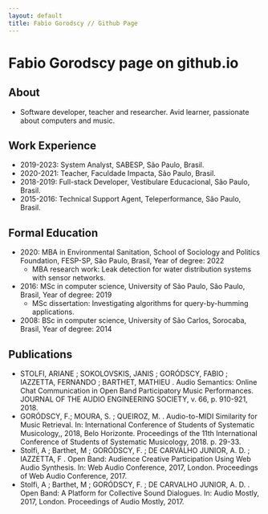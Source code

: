 ```yaml
---
layout: default
title: Fabio Gorodscy // Github Page
---
```


# Fabio Gorodscy page on github.io

## About

* Software developer, teacher and researcher. Avid learner, passionate about computers and music.

## Work Experience

* 2019-2023: System Analyst, SABESP, São Paulo, Brasil.
* 2020-2021: Teacher, Faculdade Impacta, São Paulo, Brasil.
* 2018-2019: Full-stack Developer, Vestibulare Educacional, São Paulo, Brasil.
* 2015-2016: Technical Support Agent, Teleperformance, São Paulo, Brasil.

## Formal Education

* 2020: MBA in Environmental Sanitation, School of Sociology and Politics Foundation, FESP-SP, São Paulo, Brasil, Year of degree: 2022
    * MBA research work: Leak detection for water distribution systems with sensor networks.
* 2016: MSc in computer science, University of São Paulo, São Paulo, Brasil, Year of degree: 2019
    * MSc dissertation: Investigating algorithms for query-by-humming applications.
* 2008: BSc in computer science, University of São Carlos, Sorocaba, Brasil, Year of degree: 2014


## Publications

* STOLFI, ARIANE ; SOKOLOVSKIS, JANIS ; GORÓDSCY, FABIO ; IAZZETTA, FERNANDO ; BARTHET, MATHIEU . Audio Semantics: Online Chat Communication in Open Band Participatory Music Performances. JOURNAL OF THE AUDIO ENGINEERING SOCIETY, v. 66, p. 910-921, 2018.
* GORÓDSCY, F.; MOURA, S. ; QUEIROZ, M. . Audio-to-MIDI Similarity for Music Retrieval. In: International Conference of Students of Systematic Musicology,, 2018, Belo Horizonte. Proceedings of the 11th International Conference of Students of Systematic Musicology, 2018. p. 29-33.
* Stolfi, A ; Barthet, M ; GORÓDSCY, F. ; DE CARVALHO JUNIOR, A. D. ; IAZZETTA, F . Open Band: Audience Creative Participation Using Web Audio Synthesis. In: Web Audio Conference, 2017, London. Proceedings of Web Audio Conference, 2017.
* Stolfi, A ; Barthet, M ; GORÓDSCY, F. ; DE CARVALHO JUNIOR, A. D. . Open Band: A Platform for Collective Sound Dialogues. In: Audio Mostly, 2017, London. Proceedings of Audio Mostly, 2017.
